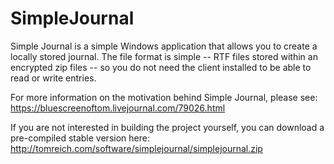 # SimpleJournal
Simple Journal is a simple Windows application that allows you to create a locally stored journal.  The file format is simple -- RTF files stored within an encrypted zip files -- so you do not need the client installed to be able to read or write entries.

For more information on the motivation behind Simple Journal, please see:
https://bluescreenoftom.livejournal.com/79026.html

If you are not interested in building the project yourself, you can download a pre-compiled stable version here:
http://tomreich.com/software/simplejournal/simplejournal.zip
